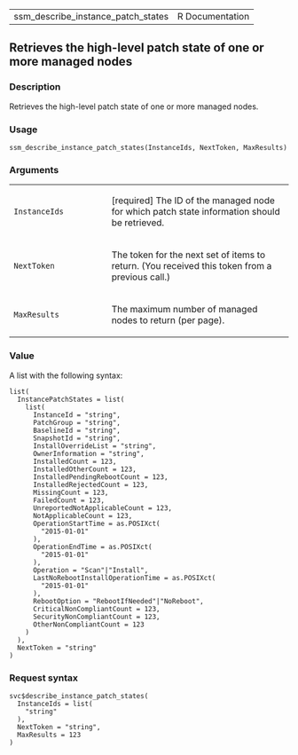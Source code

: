 <table style="width: 100%;">
<tbody>
<tr class="odd">
<td>ssm_describe_instance_patch_states</td>
<td style="text-align: right;">R Documentation</td>
</tr>
</tbody>
</table>

## Retrieves the high-level patch state of one or more managed nodes

### Description

Retrieves the high-level patch state of one or more managed nodes.

### Usage

    ssm_describe_instance_patch_states(InstanceIds, NextToken, MaxResults)

### Arguments

<table>
<colgroup>
<col style="width: 35%" />
<col style="width: 65%" />
</colgroup>
<tbody>
<tr class="odd">
<td><code
id="ssm_describe_instance_patch_states_:_InstanceIds">InstanceIds</code></td>
<td><p>[required] The ID of the managed node for which patch state
information should be retrieved.</p></td>
</tr>
<tr class="even">
<td><code
id="ssm_describe_instance_patch_states_:_NextToken">NextToken</code></td>
<td><p>The token for the next set of items to return. (You received this
token from a previous call.)</p></td>
</tr>
<tr class="odd">
<td><code
id="ssm_describe_instance_patch_states_:_MaxResults">MaxResults</code></td>
<td><p>The maximum number of managed nodes to return (per
page).</p></td>
</tr>
</tbody>
</table>

### Value

A list with the following syntax:

    list(
      InstancePatchStates = list(
        list(
          InstanceId = "string",
          PatchGroup = "string",
          BaselineId = "string",
          SnapshotId = "string",
          InstallOverrideList = "string",
          OwnerInformation = "string",
          InstalledCount = 123,
          InstalledOtherCount = 123,
          InstalledPendingRebootCount = 123,
          InstalledRejectedCount = 123,
          MissingCount = 123,
          FailedCount = 123,
          UnreportedNotApplicableCount = 123,
          NotApplicableCount = 123,
          OperationStartTime = as.POSIXct(
            "2015-01-01"
          ),
          OperationEndTime = as.POSIXct(
            "2015-01-01"
          ),
          Operation = "Scan"|"Install",
          LastNoRebootInstallOperationTime = as.POSIXct(
            "2015-01-01"
          ),
          RebootOption = "RebootIfNeeded"|"NoReboot",
          CriticalNonCompliantCount = 123,
          SecurityNonCompliantCount = 123,
          OtherNonCompliantCount = 123
        )
      ),
      NextToken = "string"
    )

### Request syntax

    svc$describe_instance_patch_states(
      InstanceIds = list(
        "string"
      ),
      NextToken = "string",
      MaxResults = 123
    )

